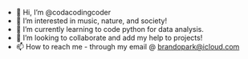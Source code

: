 - 👋 Hi, I’m @codacodingcoder
- 👀 I’m interested in music, nature, and society!
- 🌱 I’m currently learning to code python for data analysis.
- 💞️ I’m looking to collaborate and add my help to projects!
- 📫 How to reach me - through my email @ brandopark@icloud.com

<!---
codacodingcoder/codacodingcoder is a ✨ special ✨ repository because its `README.md` (this file) appears on your GitHub profile.
You can click the Preview link to take a look at your changes.
--->

